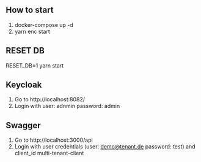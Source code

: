 
## How to start ##
1. docker-compose up -d
2. yarn enc start

## RESET DB ##
RESET_DB=1 yarn start

## Keycloak ##
1. Go to http://localhost:8082/
2. Login with user: adnmin password: admin

## Swagger ##
1. Go to http://localhost:3000/api
2. Login with user credentials (user: demo@tenant.de password: test) and client_id multi-tenant-client


